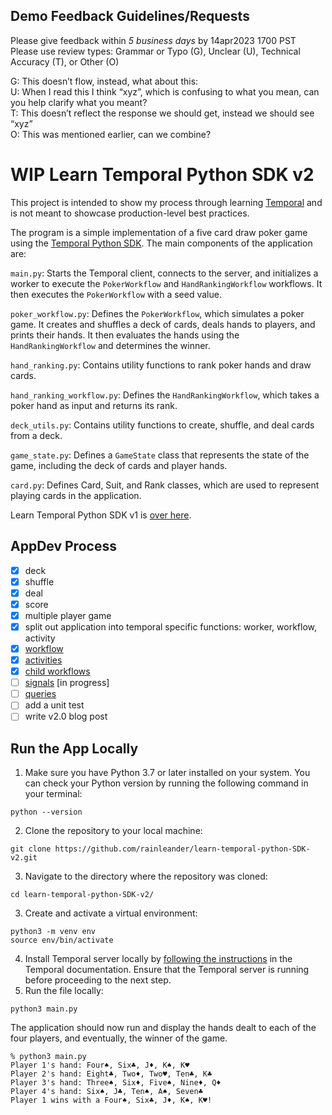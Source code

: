 ## Demo Feedback Guidelines/Requests
Please give feedback within *5 business days* by 14apr2023 1700 PST<br>
Please use review types:  Grammar or Typo (G), Unclear (U), Technical Accuracy (T), or Other (O)

G: This doesn’t flow, instead, what about this:<br>
U: When I read this I think “xyz”, which is confusing to what you mean, can you help clarify what you meant?<br>
T: This doesn’t reflect the response we should get, instead we should see “xyz”<br>
O: This was mentioned earlier, can we combine?

# WIP Learn Temporal Python SDK v2
This project is intended to show my process through learning [Temporal](http://temporal.io/) and is not meant to showcase production-level best practices.

The program is a simple implementation of a five card draw poker game using the [Temporal Python SDK](https://github.com/temporalio/sdk-python). The main components of the application are:

`main.py`: Starts the Temporal client, connects to the server, and initializes a worker to execute the `PokerWorkflow` and `HandRankingWorkflow` workflows. It then executes the `PokerWorkflow` with a seed value.

`poker_workflow.py`: Defines the `PokerWorkflow`, which simulates a poker game. It creates and shuffles a deck of cards, deals hands to players, and prints their hands. It then evaluates the hands using the `HandRankingWorkflow` and determines the winner.

`hand_ranking.py`: Contains utility functions to rank poker hands and draw cards.

`hand_ranking_workflow.py`: Defines the `HandRankingWorkflow`, which takes a poker hand as input and returns its rank.

`deck_utils.py`: Contains utility functions to create, shuffle, and deal cards from a deck.

`game_state.py`: Defines a `GameState` class that represents the state of the game, including the deck of cards and player hands.

`card.py`: Defines Card, Suit, and Rank classes, which are used to represent playing cards in the application.

Learn Temporal Python SDK v1 is [over here](https://github.com/rainleander/learn-temporal-python-SDK).

## AppDev Process
- [x] deck
- [x] shuffle
- [x] deal
- [x] score
- [x] multiple player game 
- [x] split out application into temporal specific functions: worker, workflow, activity 
- [x] [workflow](https://docs.temporal.io/application-development/foundations) 
- [x] [activities](https://docs.temporal.io/application-development/features) 
- [x] [child workflows](https://docs.temporal.io/workflows#child-workflow)
- [ ] [signals](https://docs.temporal.io/concepts/what-is-a-signal/) [in progress]
- [ ] [queries](https://docs.temporal.io/concepts/what-is-a-query/) 
- [ ] add a unit test
- [ ] write v2.0 blog post

## Run the App Locally
1. Make sure you have Python 3.7 or later installed on your system. You can check your Python version by running the following command in your terminal:
```
python --version
```
2. Clone the repository to your local machine:
```
git clone https://github.com/rainleander/learn-temporal-python-SDK-v2.git
```
3. Navigate to the directory where the repository was cloned:
```
cd learn-temporal-python-SDK-v2/
```
3. Create and activate a virtual environment:
```
python3 -m venv env
source env/bin/activate
```
4. Install Temporal server locally by [following the instructions](https://docs.temporal.io/docs/server/quick-install) in the Temporal documentation. Ensure that the Temporal server is running before proceeding to the next step.
5. Run the file locally: 
```
python3 main.py
```
The application should now run and display the hands dealt to each of the four players, and eventually, the winner of the game.
```
% python3 main.py
Player 1's hand: Four♠, Six♣, J♦, K♠, K♥
Player 2's hand: Eight♣, Two♦, Two♥, Ten♣, K♣
Player 3's hand: Three♠, Six♦, Five♠, Nine♦, Q♦
Player 4's hand: Six♠, J♣, Ten♠, A♠, Seven♣
Player 1 wins with a Four♠, Six♣, J♦, K♠, K♥!
```
